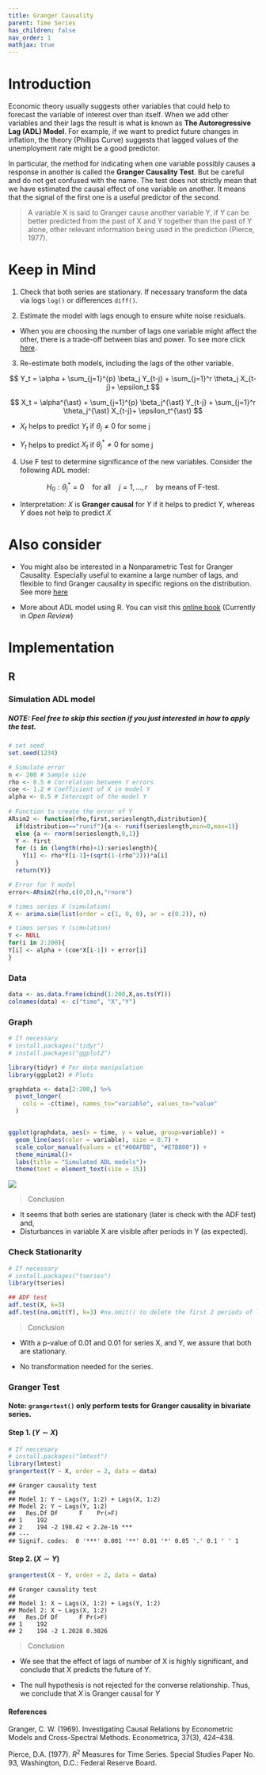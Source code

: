 ```yaml
---
title: Granger Causality
parent: Time Series
has_children: false
nav_order: 1
mathjax: true
---
```


# Introduction

Economic theory usually suggests other variables that could help to forecast the variable of interest over than itself. When we add other variables and their lags the result is what is known as **The Autoregressive Lag (ADL) Model**. For example, if we want to predict future changes in inflation, the theory (Phillips Curve) suggests that lagged values of the unemployment rate might be a good predictor.

In particular, the method for indicating when one variable possibly causes a response in another is called the **Granger Causality Test**. But be careful and do not get confused with the name. The test does not strictly mean that we have estimated the causal effect of one variable on another. It means that the signal of the first one is a useful predictor of the second. 

> A variable X is said to Granger cause another variable Y, if Y can be better predicted from the past of X and Y together than the past of Y alone, other relevant information being used in the prediction (Pierce, 1977). 

# Keep in Mind

1. Check that both series are stationary. If necessary transform the data via logs `log()` or differences `diff()`.

2. Estimate the model with lags enough to ensure white noise residuals. 

* When you are choosing the number of lags one variable might affect the other, there is a trade-off between bias and power. To see more click [here](https://stats.stackexchange.com/questions/107954/lag-order-for-granger-causality-test).

3. Re-estimate both models, including the lags of the other variable. 

$$
Y_t = \alpha + \sum_{j=1}^{p} \beta_j Y_{t-j} + \sum_{j=1}^r \theta_j X_{t-j}+ \epsilon_t
$$

$$ 
X_t = \alpha^{\ast} + \sum_{j=1}^{p} \beta_j^{\ast} Y_{t-j} + \sum_{j=1}^r \theta_j^{\ast} X_{t-j}+ \epsilon_t^{\ast} 
$$


* $X_t$ helps to predict $Y_t$ if $\theta_j \neq 0$ for some j

* $Y_t$ helps to predict $X_t$ if $\theta_j^{\ast} \neq 0$ for some j


4. Use F test to determine significance of the new variables. Consider the following ADL model:  

$$
H_0: \theta_j^{\ast} =0  \quad \text{for all} \quad j = 1,\dots, r \quad \text{by means of F-test}.
$$

* Interpretation: $X$ is **Granger causal** for $Y$ if it helps to predict $Y$, whereas $Y$ does not help to predict $X$



# Also consider

* You might also be interested in a Nonparametric Test for Granger Causality. Especially useful to examine a large number of lags, and flexible to find Granger causality in specific regions on the distribution. See more [here](https://amstat.tandfonline.com/doi/full/10.1080/07350015.2015.1026774#.XukfwbySmUk)


* More about ADL model using R. You can visit this [online book](https://www.econometrics-with-r.org/14-5-apatadlm.html) (Currently in *Open Review*) 



# Implementation

## R

### Simulation ADL model

##### NOTE: Feel free to skip this section if you just interested in how to apply the test. 


```r
# set seed
set.seed(1234)

# Simulate error
n <- 200 # Sample size
rho <- 0.5 # Correlation between Y errors
coe <- 1.2 # Coefficient of X in model Y
alpha <- 0.5 # Intercept of the model Y
  
# Function to create the error of Y
ARsim2 <- function(rho,first,serieslength,distribution){
  if(distribution=="runif"){a <- runif(serieslength,min=0,max=1)}
  else {a <- rnorm(serieslength,0,1)}
  Y <- first
  for (i in (length(rho)+1):serieslength){
    Y[i] <- rho*Y[i-1]+(sqrt(1-(rho^2)))*a[i]
  }
  return(Y)}

# Error for Y model
error<-ARsim2(rho,c(0,0),n,"rnorm")

# times series X (simulation)
X <- arima.sim(list(order = c(1, 0, 0), ar = c(0.2)), n)

# times series Y (simulation)
Y <- NULL
for(i in 2:200){
Y[i] <- alpha + (coe*X[i-1]) + error[i]
}
```


### Data 

```r
data <- as.data.frame(cbind(1:200,X,as.ts(Y)))
colnames(data) <- c("time", "X","Y")
```

### Graph

```r
# If necessary
# install.packages("tidyr")
# install.packages("ggplot2") 

library(tidyr) # For data manipulation
library(ggplot2) # Plots

graphdata <- data[2:200,] %>%
  pivot_longer(     
    cols = -c(time), names_to="variable", values_to="value"
  )


ggplot(graphdata, aes(x = time, y = value, group=variable)) + 
  geom_line(aes(color = variable), size = 0.7) +
  scale_color_manual(values = c("#00AFBB", "#E7B800")) +
  theme_minimal()+
  labs(title = "Simulated ADL models")+
  theme(text = element_text(size = 15)) 
```

![](/R_adl.png)<!-- -->

> Conclusion

* It seems that both series are stationary (later is check with the ADF test) and,
* Disturbances in variable X are visible after periods in Y (as expected).

### Check Stationarity

```r
# If necessary
# install.packages("tseries")
library(tseries)

## ADF test
adf.test(X, k=3)
adf.test(na.omit(Y), k=3) #na.omit() to delete the first 2 periods of lag
```

> Conclusion

* With a p-value of 0.01 and 0.01 for series X, and Y, we assure that both are stationary. 

* No transformation needed for the series. 

### Granger Test 

#### Note: `grangertest()` only perform tests for Granger causality in bivariate series.

#### Step 1. $(Y\sim X)$

```r
# If neccesary
# install.packages("lmtest")
library(lmtest)
grangertest(Y ~ X, order = 2, data = data) 
```

```
## Granger causality test
## 
## Model 1: Y ~ Lags(Y, 1:2) + Lags(X, 1:2)
## Model 2: Y ~ Lags(Y, 1:2)
##   Res.Df Df      F    Pr(>F)    
## 1    192                        
## 2    194 -2 198.42 < 2.2e-16 ***
## ---
## Signif. codes:  0 '***' 0.001 '**' 0.01 '*' 0.05 '.' 0.1 ' ' 1
```

#### Step 2. $(X \sim Y)$

```r
grangertest(X ~ Y, order = 2, data = data) 
```

```
## Granger causality test
## 
## Model 1: X ~ Lags(X, 1:2) + Lags(Y, 1:2)
## Model 2: X ~ Lags(X, 1:2)
##   Res.Df Df      F Pr(>F)
## 1    192                 
## 2    194 -2 1.2028 0.3026
```


> Conclusion 

* We see that the effect of lags of number of X is highly significant, and conclude that X predicts the future of Y.

* The null hypothesis is not rejected for the converse relationship. Thus, we conclude that $X$ is Granger causal for $Y$


#### References

Granger, C. W. (1969). Investigating Causal Relations by Econometric Models and Cross-Spectral Methods. Econometrica, 37(3), 424–438.

Pierce, D.A. (1977). $R^2$ Measures for Time Series. Special Studies Paper
No. 93, Washington, D.C.: Federal Reserve Board. 
